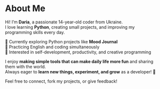 # About Me 

Hi! I’m **Daria**, a passionate 14-year-old coder from Ukraine.  
I love learning **Python**, creating small projects, and improving my programming skills every day.  

 🔹 Currently exploring Python projects like **Mood Journal**  
 🔹 Practicing English and coding simultaneously  
 🔹 Interested in self-development, productivity, and creative programming  

I enjoy **making simple tools that can make daily life more fun** and sharing them with the world.  
Always eager to **learn new things, experiment, and grow** as a developer! 🚀  

Feel free to connect, fork my projects, or give feedback! 
